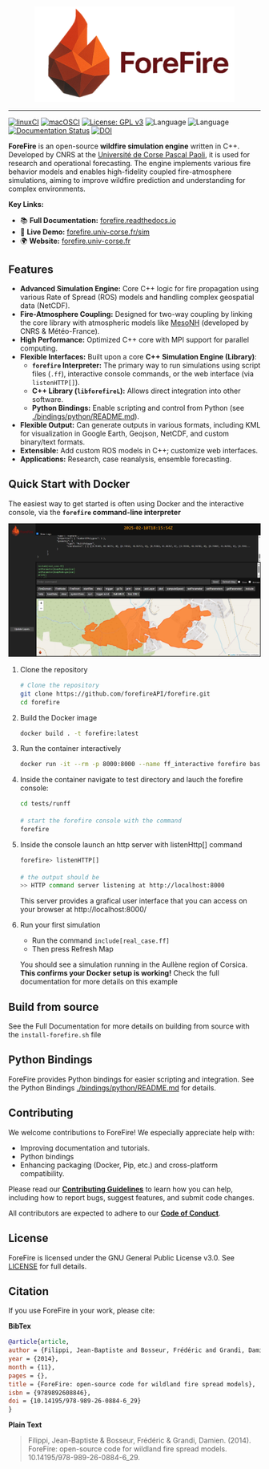 <p align="center">
  <img src="./docs/source/_static/forefire.svg" alt="ForeFire Logo" width="400">
</p>


---
[![linuxCI](https://github.com/forefireAPI/forefire/actions/workflows/main.yml/badge.svg)](https://github.com/forefireAPI/forefire/actions/workflows/main.yml)
[![macOSCI](https://github.com/forefireAPI/forefire/actions/workflows/macos.yml/badge.svg)](https://github.com/forefireAPI/forefire/actions/workflows/macos.yml)
[![License: GPL v3](https://img.shields.io/badge/License-GPLv3-blue.svg)](https://www.gnu.org/licenses/gpl-3.0)
![Language](https://img.shields.io/badge/C++-00599C?logo=c%2B%2B&logoColor=white)
![Language](https://img.shields.io/badge/Python-3776AB?logo=python&logoColor=white)
[![Documentation Status](https://readthedocs.org/projects/firefront/badge/?version=latest)](https://firefront.readthedocs.io/en/latest/?badge=latest) 
[![DOI](https://img.shields.io/badge/DOI-10.14195/978--989--26--0884--6_29-blue)](https://www.researchgate.net/publication/278769168_ForeFire_open-source_code_for_wildland_fire_spread_models) <!-- Or use Zenodo DOI if available -->


**ForeFire** is an open-source **wildfire simulation engine** written in C++. Developed by CNRS at the [Université de Corse Pascal Paoli](https://www.univ-corse.fr/), it is used for research and operational forecasting. The engine implements various fire behavior models and enables high-fidelity coupled fire-atmosphere simulations, aiming to improve wildfire prediction and understanding for complex environments.


**Key Links:**
- 📚 **Full Documentation:** [forefire.readthedocs.io](https://firefront.readthedocs.io/en/latest/)
- 🚀 **Live Demo:** [forefire.univ-corse.fr/sim](http://forefire.univ-corse.fr/sim)
- 🌍 **Website:** [forefire.univ-corse.fr](https://forefire.univ-corse.fr/)

## Features

*   **Advanced Simulation Engine:** Core C++ logic for fire propagation using various Rate of Spread (ROS) models and handling complex geospatial data (NetCDF).
*   **Fire-Atmosphere Coupling:** Designed for two-way coupling by linking the core library with atmospheric models like [MesoNH](https://mesonh.aero.obs-mip.fr/mesonh/) (developed by CNRS & Météo-France).
*   **High Performance:** Optimized C++ core with MPI support for parallel computing.
*   **Flexible Interfaces:** Built upon a core **C++ Simulation Engine (Library)**:
    *   **`forefire` Interpreter:** The primary way to run simulations using script files (`.ff`), interactive console commands, or the web interface (via `listenHTTP[]`).
    *   **C++ Library (`libforefireL`):** Allows direct integration into other software.
    *   **Python Bindings:** Enable scripting and control from Python (see [./bindings/python/README.md](./bindings/python/README.md)).
*   **Flexible Output:** Can generate outputs in various formats, including KML for visualization in Google Earth, Geojson, NetCDF, and custom binary/text formats.
*   **Extensible:** Add custom ROS models in C++; customize web interfaces.
*   **Applications:** Research, case reanalysis, ensemble forecasting.


## Quick Start with Docker

The easiest way to get started is often using Docker and the interactive console, via the **`forefire` command-line interpreter** 

![ForeFire Web UI showing a simulation example](docs/source/_static/images/gui_real_case_ff.jpg)

1. Clone the repository
    
    ``` bash
    # Clone the repository
    git clone https://github.com/forefireAPI/forefire.git
    cd forefire
    ```

2. Build the Docker image 

    ```bash
    docker build . -t forefire:latest
    ```

3. Run the container interactively

    ```bash
    docker run -it --rm -p 8000:8000 --name ff_interactive forefire bash
    ```
4. Inside the container navigate to test directory and lauch the forefire console:
    ```bash
    cd tests/runff

    # start the forefire console with the command
    forefire
    ```

5. Inside the console launch an http server with listenHttp[] command

    ```bash
    forefire> listenHTTP[]

    # the output should be
    >> HTTP command server listening at http://localhost:8000
    ```

    This server provides a grafical user interface that you can access on your browser at http://localhost:8000/

6. Run your first simulation
    - Run the command `include[real_case.ff]`
    - Then press Refresh Map

    You should see a simulation running in the Aullène region of Corsica. **This confirms your Docker setup is working!** Check the full documentation for more details on this example

## Build from source

See the Full Documentation for more details on building from source with the `install-forefire.sh` file

## Python Bindings
ForeFire provides Python bindings for easier scripting and integration. See the Python Bindings [./bindings/python/README.md](./bindings/python/README.md) for details.

## Contributing

We welcome contributions to ForeFire! We especially appreciate help with:

- Improving documentation and tutorials.
- Python bindings
- Enhancing packaging (Docker, Pip, etc.) and cross-platform compatibility.

 Please read our **[Contributing Guidelines](CONTRIBUTING.md)** to learn how you can help, including how to report bugs, suggest features, and submit code changes.

All contributors are expected to adhere to our **[Code of Conduct](CODE_OF_CONDUCT.md)**.


## License
ForeFire is licensed under the GNU General Public License v3.0. See [LICENSE](./LICENSE) for full details.

## Citation
If you use ForeFire in your work, please cite:

**BibTex**
```bibtex
@article{article,
author = {Filippi, Jean-Baptiste and Bosseur, Frédéric and Grandi, Damien},
year = {2014},
month = {11},
pages = {},
title = {ForeFire: open-source code for wildland fire spread models},
isbn = {9789892608846},
doi = {10.14195/978-989-26-0884-6_29}
}
```

**Plain Text**
> Filippi, Jean-Baptiste & Bosseur, Frédéric & Grandi, Damien. (2014). ForeFire: open-source code for wildland fire spread models. 10.14195/978-989-26-0884-6_29. 